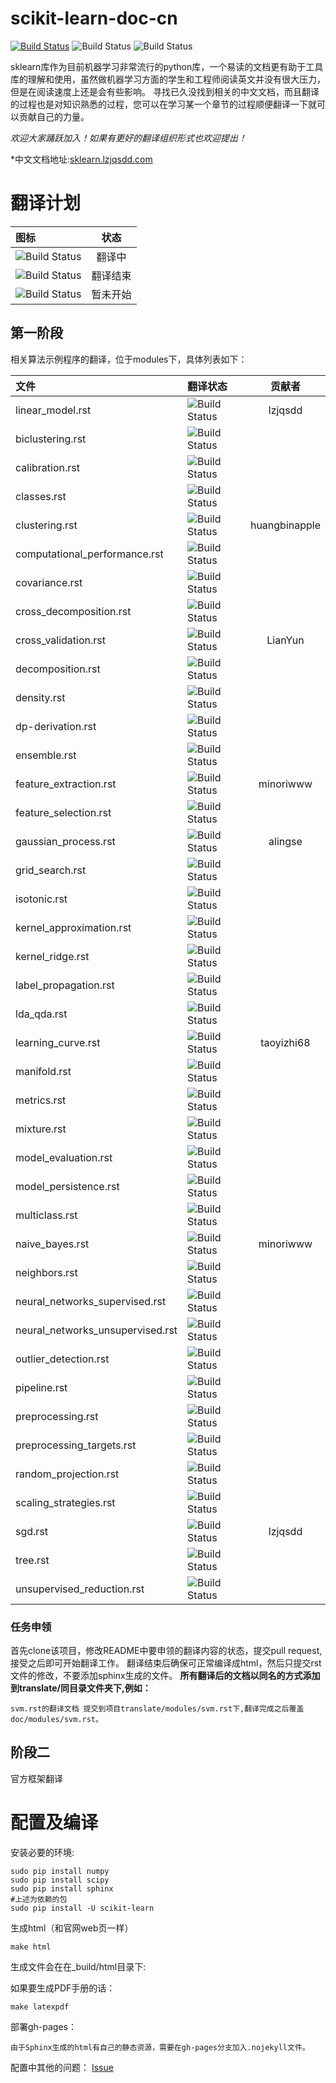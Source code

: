 # scikit-learn-doc-cn

[![Build Status](https://travis-ci.org/lzjqsdd/scikit-learn-doc-cn.svg?branch=master)](https://travis-ci.org/lzjqsdd/scikit-learn-doc-cn) ![Build Status](https://img.shields.io/badge/sklearn-0.17stable-brightgreen.svg)	![Build Status](https://img.shields.io/badge/python-2.7.6-brightgreen.svg)

sklearn库作为目前机器学习非常流行的python库，一个易读的文档更有助于工具库的理解和使用，虽然做机器学习方面的学生和工程师阅读英文并没有很大压力，但是在阅读速度上还是会有些影响。
寻找已久没找到相关的中文文档，而且翻译的过程也是对知识熟悉的过程，您可以在学习某一个章节的过程顺便翻译一下就可以贡献自己的力量。

*欢迎大家踊跃加入！如果有更好的翻译组织形式也欢迎提出！*

*中文文档地址:[sklearn.lzjqsdd.com](http://sklearn.lzjqsdd.com)

# 翻译计划

| 图标  |  状态 |
|:----------------|:------------:|
| ![Build Status](https://img.shields.io/badge/translate-doing-brightgreen.svg)| 翻译中|
| ![Build Status](https://img.shields.io/badge/translate-done-blue.svg)| 翻译结束|
| ![Build Status](https://img.shields.io/badge/translate-undo-lightgray.svg)| 暂未开始 |


## 第一阶段
相关算法示例程序的翻译，位于modules下，具体列表如下：


| 文件                | 翻译状态        | 贡献者
|:------------------- |:-------------| :-------:|
| linear_model.rst    | ![Build Status](https://img.shields.io/badge/translate-done-blue.svg) | lzjqsdd |
| biclustering.rst    | ![Build Status](https://img.shields.io/badge/translate-undo-lightgray.svg)    | 		|
| calibration.rst | ![Build Status](https://img.shields.io/badge/translate-undo-lightgray.svg) ||
| classes.rst |![Build Status](https://img.shields.io/badge/translate-undo-lightgray.svg) ||
| clustering.rst | ![Build Status](https://img.shields.io/badge/translate-doing-brightgreen.svg)|huangbinapple|
| computational_performance.rst |![Build Status](https://img.shields.io/badge/translate-undo-lightgray.svg)||
| covariance.rst |![Build Status](https://img.shields.io/badge/translate-undo-lightgray.svg)||
| cross_decomposition.rst |![Build Status](https://img.shields.io/badge/translate-undo-lightgray.svg)||
| cross_validation.rst |![Build Status](https://img.shields.io/badge/translate-doing-brightgreen.svg)| LianYun |
| decomposition.rst |![Build Status](https://img.shields.io/badge/translate-undo-lightgray.svg)||
| density.rst |![Build Status](https://img.shields.io/badge/translate-undo-lightgray.svg)||
| dp-derivation.rst |![Build Status](https://img.shields.io/badge/translate-undo-lightgray.svg)||
| ensemble.rst |![Build Status](https://img.shields.io/badge/translate-undo-lightgray.svg)||
| feature_extraction.rst |![Build Status](https://img.shields.io/badge/translate-doing-brightgreen.svg)| minoriwww |
| feature_selection.rst |![Build Status](https://img.shields.io/badge/translate-undo-lightgray.svg)||
| gaussian_process.rst |![Build Status](https://img.shields.io/badge/translate-doing-brightgreen.svg)|alingse|
| grid_search.rst |![Build Status](https://img.shields.io/badge/translate-undo-lightgray.svg)||
| isotonic.rst |![Build Status](https://img.shields.io/badge/translate-undo-lightgray.svg)||
| kernel_approximation.rst |![Build Status](https://img.shields.io/badge/translate-undo-lightgray.svg)||
| kernel_ridge.rst |![Build Status](https://img.shields.io/badge/translate-undo-lightgray.svg)||
| label_propagation.rst |![Build Status](https://img.shields.io/badge/translate-undo-lightgray.svg)||
| lda_qda.rst |![Build Status](https://img.shields.io/badge/translate-undo-lightgray.svg)||
| learning_curve.rst |![Build Status](https://img.shields.io/badge/translate-doing-brightgreen.svg)| taoyizhi68 |
| manifold.rst |![Build Status](https://img.shields.io/badge/translate-undo-lightgray.svg)||
| metrics.rst |![Build Status](https://img.shields.io/badge/translate-undo-lightgray.svg)||
| mixture.rst |![Build Status](https://img.shields.io/badge/translate-undo-lightgray.svg)||
| model_evaluation.rst |![Build Status](https://img.shields.io/badge/translate-undo-lightgray.svg)||
| model_persistence.rst |![Build Status](https://img.shields.io/badge/translate-undo-lightgray.svg)||
| multiclass.rst |![Build Status](https://img.shields.io/badge/translate-undo-lightgray.svg)||
| naive_bayes.rst |![Build Status](https://img.shields.io/badge/translate-done-blue.svg)| minoriwww |
| neighbors.rst |![Build Status](https://img.shields.io/badge/translate-undo-lightgray.svg)||
| neural_networks_supervised.rst |![Build Status](https://img.shields.io/badge/translate-undo-lightgray.svg)||
| neural_networks_unsupervised.rst |![Build Status](https://img.shields.io/badge/translate-undo-lightgray.svg)||
| outlier_detection.rst |![Build Status](https://img.shields.io/badge/translate-undo-lightgray.svg)||
| pipeline.rst |![Build Status](https://img.shields.io/badge/translate-undo-lightgray.svg)||
| preprocessing.rst |![Build Status](https://img.shields.io/badge/translate-undo-lightgray.svg)||
| preprocessing_targets.rst |![Build Status](https://img.shields.io/badge/translate-undo-lightgray.svg)||
| random_projection.rst |![Build Status](https://img.shields.io/badge/translate-undo-lightgray.svg)||
| scaling_strategies.rst |![Build Status](https://img.shields.io/badge/translate-undo-lightgray.svg)||
| sgd.rst |![Build Status](https://img.shields.io/badge/translate-doing-brightgreen.svg)|lzjqsdd|
| tree.rst |![Build Status](https://img.shields.io/badge/translate-undo-lightgray.svg)||
| unsupervised_reduction.rst |![Build Status](https://img.shields.io/badge/translate-undo-lightgray.svg)| |

### 任务申领
首先clone该项目，修改README中要申领的翻译内容的状态，提交pull request,接受之后即可开始翻译工作。
翻译结束后确保可正常编译成html，然后只提交rst文件的修改，不要添加sphinx生成的文件。
**所有翻译后的文档以同名的方式添加到translate/同目录文件夹下,例如：**  

    svm.rst的翻译文档 提交到项目translate/modules/svm.rst下,翻译完成之后覆盖doc/modules/svm.rst。



## 阶段二
官方框架翻译

# 配置及编译

安装必要的环境:

	sudo pip install numpy
    sudo pip install scipy
    sudo pip install sphinx
    #上述为依赖的包
    sudo pip install -U scikit-learn

生成html（和官网web页一样）

    make html

生成文件会在在_build/html目录下:

如果要生成PDF手册的话：

    make latexpdf

部署gh-pages：

	由于Sphinx生成的html有自己的静态资源，需要在gh-pages分支加入.nojekyll文件。

配置中其他的问题：
	[Issue](https://github.com/lzjqsdd/scikit-learn-doc-cn/blob/master/issue.md)
